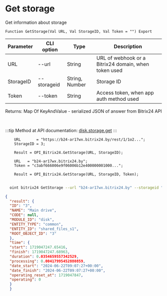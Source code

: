 ﻿---
sidebar_position: 3
---

# Get storage
 Get information about storage



`Function GetStorage(Val URL, Val StorageID, Val Token = "") Export`

  | Parameter | CLI option | Type | Description |
  |-|-|-|-|
  | URL | --url | String | URL of webhook or a Bitrix24 domain, when token used |
  | StorageID | --storageid | String, Number | Storage ID |
  | Token | --token | String | Access token, when app auth method used |

  
  Returns:  Map Of KeyAndValue - serialized JSON of answer from Bitrix24 API

<br/>

:::tip
Method at API documentation: [disk.storage.get](https://dev.1c-bitrix.ru/rest_help/disk/storage/disk_storage_get.php)
:::
<br/>


```bsl title="Code example"
    URL       = "https://b24-ar17wx.bitrix24.by/rest/1/1o2...";
    StorageID = 3;

    Result = OPI_Bitrix24.GetStorage(URL, StorageID);

    URL   = "b24-ar17wx.bitrix24.by";
    Token = "c3abf666006e9f06006b12e400000001000...";

    Result = OPI_Bitrix24.GetStorage(URL, StorageID, Token);
```



```sh title="CLI command example"
    
  oint bitrix24 GetStorage --url "b24-ar17wx.bitrix24.by" --storageid "3" --token "fe3fa966006e9f06006b12e400000001000..."

```

```json title="Result"
{
  "result": {
  "ID": "3",
  "NAME": "Main drive",
  "CODE": null,
  "MODULE_ID": "disk",
  "ENTITY_TYPE": "common",
  "ENTITY_ID": "shared_files_s1",
  "ROOT_OBJECT_ID": "3"
  },
  "time": {
  "start": 1719047247.65416,
  "finish": 1719047247.68963,
  "duration": 0.0354659557342529,
  "processing": 0.00417995452880859,
  "date_start": "2024-06-22T09:07:27+00:00",
  "date_finish": "2024-06-22T09:07:27+00:00",
  "operating_reset_at": 1719047847,
  "operating": 0
  }
  }
```
